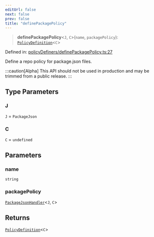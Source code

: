 ```yaml
---
editUrl: false
next: false
prev: false
title: "definePackagePolicy"
---
```


> **definePackagePolicy**\<`J`, `C`\>(`name`, `packagePolicy`): [`PolicyDefinition`](/api/interfaces/policydefinition/)\<`C`\>

Defined in: [policyDefiners/definePackagePolicy.ts:27](https://github.com/tylerbutler/tools-monorepo/blob/main/packages/repopo/src/policyDefiners/definePackagePolicy.ts#L27)

Define a repo policy for package.json files.

:::caution[Alpha]
This API should not be used in production and may be trimmed from a public release.
:::

## Type Parameters

### J

`J` = `PackageJson`

### C

`C` = `undefined`

## Parameters

### name

`string`

### packagePolicy

[`PackageJsonHandler`](/api/type-aliases/packagejsonhandler/)\<`J`, `C`\>

## Returns

[`PolicyDefinition`](/api/interfaces/policydefinition/)\<`C`\>
